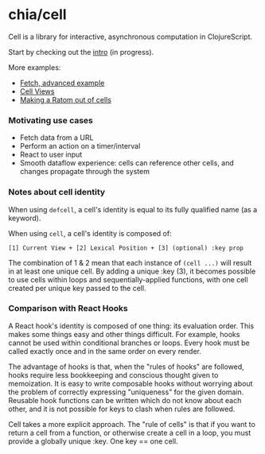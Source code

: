 # chia/cell

Cell is a library for interactive, asynchronous computation in ClojureScript.

Start by checking out the [intro](https://www.maria.cloud/gist/f2bdc26bcb074bbc20b0b36fff114924) (in progress).

More examples:

- [Fetch, advanced example](https://www.maria.cloud/gist/9090884f3b4add7d744e428170e26759)
- [Cell Views](https://www.maria.cloud/gist/1a561967af1238fa5fd391c7925d364b)
- [Making a Ratom out of cells](https://www.maria.cloud/gist/67597f7660600dbdc52eaad6696e46c3)

### Motivating use cases

- Fetch data from a URL
- Perform an action on a timer/interval
- React to user input
- Smooth dataflow experience: cells can reference other cells, and changes propagate through the system

### Notes about cell identity

When using `defcell`, a cell's identity is equal to its fully qualified name (as a keyword).

When using `cell`, a cell's identity is composed of:

    [1] Current View + [2] Lexical Position + [3] (optional) :key prop

The combination of 1 & 2 mean that each instance of `(cell ...)` will result in at least one unique cell.
By adding a unique :key (3), it becomes possible to use cells within loops and sequentially-applied functions,
with one cell created per unique key passed to the cell.

### Comparison with React Hooks

A React hook's identity is composed of one thing: its evaluation order. This makes some things easy and other
things difficult. For example, hooks cannot be used within conditional branches or loops.
Every hook must be called exactly once and in the same order on every render.

The advantage of hooks is that, when the "rules of hooks" are followed, hooks require less bookkeeping
and conscious thought given to memoization. It is easy to write composable hooks without worrying about
the problem of correctly expressing "uniqueness" for the given domain. Reusable hook functions can be
written which do not know about each other, and it is not possible for keys to clash when rules are followed.

Cell takes a more explicit approach. The "rule of cells" is that if you want to return a cell from a function,
or otherwise create a cell in a loop, you must provide a globally unique :key. One key == one cell.